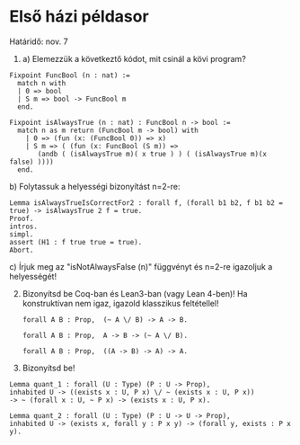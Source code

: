 # Első házi példasor

Határidő: nov. 7

1. a) Elemezzük a következtő kódot, mit csinál a kövi program?

````coq
Fixpoint FuncBool (n : nat) :=
  match n with
  | 0 => bool
  | S m => bool -> FuncBool m
  end.

Fixpoint isAlwaysTrue (n : nat) : FuncBool n -> bool :=
  match n as m return (FuncBool m -> bool) with
    | 0 => (fun (x: (FuncBool 0)) => x)
    | S m => ( (fun (x: FuncBool (S m)) =>
       (andb ( (isAlwaysTrue m)( x true ) ) ( (isAlwaysTrue m)(x false) ))))
  end.
````

b) Folytassuk a helyességi bizonyítást n=2-re:

````coq
Lemma isAlwaysTrueIsCorrectFor2 : forall f, (forall b1 b2, f b1 b2 = true) -> isAlwaysTrue 2 f = true.
Proof.
intros.
simpl.
assert (H1 : f true true = true).
Abort.
````
c) Írjuk meg az "isNotAlwaysFalse (n)" függvényt és n=2-re igazoljuk a helyességét!

2. Bizonyítsd be Coq-ban és Lean3-ban (vagy Lean 4-ben)! Ha konstruktívan nem igaz, igazold klasszikus feltétellel!
   ````coq
   forall A B : Prop,  (~ A \/ B) -> A -> B.
   ````
   ````coq
   forall A B : Prop,  A -> B -> (~ A \/ B).
   ````
   ````coq
   forall A B : Prop,  ((A -> B) -> A) -> A.
   ````
3. Bizonyítsd be!
````coq
Lemma quant_1 : forall (U : Type) (P : U -> Prop),
inhabited U -> ((exists x : U, P x) \/ ~ (exists x : U, P x))
-> ~ (forall x : U, ~ P x) -> (exists x : U, P x).
````
````coq
Lemma quant_2 : forall (U : Type) (P : U -> U -> Prop),
inhabited U -> (exists x, forall y : P x y) -> (forall y, exists : P x y).
````

